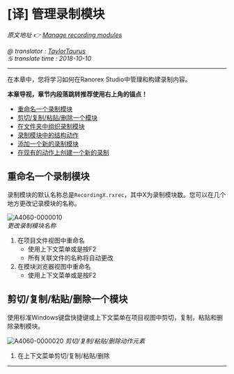 # [译] 管理录制模块

*原文地址 👉 [Manage recording modules][0]*

*@ translator : [TaylorTaurus](https://github.com/taylortaurus)*    
*♋ translate time : 2018-10-10*    

---

在本章中，您将学习如何在Ranorex Studio中管理和构建录制内容。

**本章导视，章节内段落跳转推荐使用右上角的锚点！**  

- [重命名一个录制模块](#重命名一个录制模块)
- [剪切/复制/粘贴/删除一个模块](#剪切/复制/粘贴/删除一个模块)
- [在文件夹中组织录制模块]()
- [录制模块中的结构动作]()
- [添加一个新的录制模块]()
- [在现有的动作上创建一个新的录制]()

## 重命名一个录制模块

录制模块的默认名称总是`RecordingX.rxrec`，其中X为录制模块数。您可以在几个地方更改记录模块的名称。

![A4060-0000010](https://gitee.com/taylortaurus/RX_UserGuide_GitBook_Picbed/raw/master/RanorexRecorder/A4060-0000010.png)  
*更改录制模块名称*  

1. 在项目文件视图中重命名
    - 使用上下文菜单或是按F2
    - 所有关联文件的名称将自动更改
2. 在模块浏览器视图中重命名
    - 使用上下文菜单或是按F2

## 剪切/复制/粘贴/删除一个模块

使用标准Windows键盘快捷键或上下文菜单在项目视图中剪切，复制，粘贴和删除录制模块。

![A4060-0000020](https://gitee.com/taylortaurus/RX_UserGuide_GitBook_Picbed/raw/master/RanorexRecorder/A4060-0000020.png)
*剪切/复制/粘贴/删除动作元素* 

1. 在上下文菜单剪切/复制/粘贴/删除

****

[0]: https://www.ranorex.com/help/latest/ranorex-studio-fundamentals/ranorex-recorder/managing-recording-modules/

